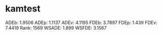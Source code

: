 # kamtest

ADEb: 1.9506
ADEp: 1.1137
ADEv: 4.1195
FDEb: 3.7897
FDEp: 1.439
FDEv: 7.4419
Rank: 1569
WSADE: 1.899
WSFDE: 3.1567